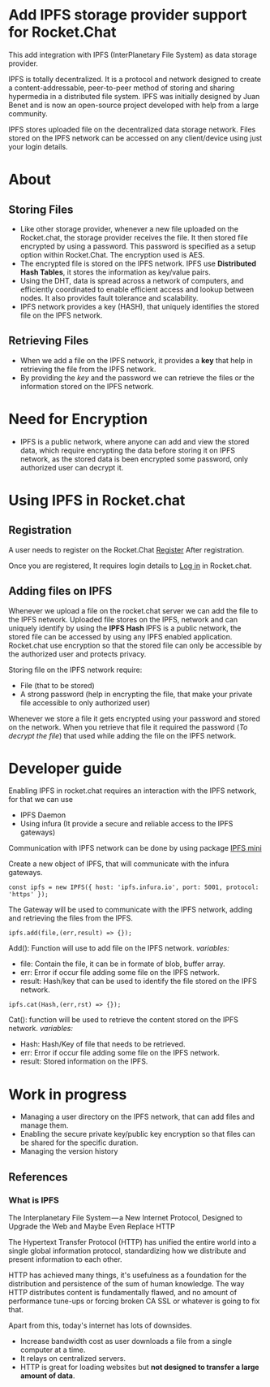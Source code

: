 
# Add IPFS storage provider support for Rocket.Chat

This add integration with IPFS (InterPlanetary File System) as data storage provider.

IPFS is totally decentralized.  It is a protocol and network designed to create a content-addressable, peer-to-peer method of storing and sharing hypermedia in a distributed file system. IPFS was initially designed by Juan Benet and is now an open-source project developed with help from a large community.

IPFS stores uploaded file on the decentralized data storage network.  Files stored on the IPFS network can be accessed on any client/device using just your login details.

# About

## Storing Files
- Like  other storage provider, whenever a new file uploaded on the Rocket.chat, the storage provider receives the file.  It then stored file  encrypted by using a password. This password is specified as a setup option within Rocket.Chat. The encryption used is  AES. 
- The encrypted file is stored on the IPFS network. IPFS use **Distributed Hash Tables**, it stores the information as key/value pairs. 
- Using the DHT, data is spread across a network of computers, and efficiently coordinated to enable efficient access and lookup between nodes. It also provides fault tolerance and scalability.
- IPFS network provides a key (HASH), that uniquely identifies the stored file on the IPFS network. 

## Retrieving Files
- When we add a file on the IPFS network, it provides a **key** that help in retrieving the file from the IPFS network. 
- By providing the *key* and the password we can retrieve the files or the information stored on the IPFS network. 

# Need for Encryption 
- IPFS is a public network, where anyone can add and view the stored data, which require encrypting the data before storing it on IPFS network, as the stored data is been encrypted some password, only authorized user can decrypt it. 

# Using IPFS in Rocket.chat 

## Registration 

A user needs to register on the Rocket.Chat [Register](https://github.com/RocketChat/docs/tree/master/user-guides/registration)
After registration. 

Once you are registered, It requires login details to [Log in](https://github.com/RocketChat/docs/tree/master/user-guides/login) in Rocket.chat.

## Adding files on IPFS

Whenever we upload a file on the rocket.chat server we can add the file to the IPFS network. 
Uploaded file stores on the IPFS, network and can uniquely identify by using the **IPFS Hash**
IPFS is a public network, the stored file can be accessed by using any IPFS enabled application. 
Rocket.chat use encryption so that the stored file can only be accessible by the authorized user and protects privacy.

Storing file on the IPFS network require: 

- File (that to be stored)
- A strong password (help in encrypting the file, that make your private file accessible to only authorized user)

Whenever we store a file it gets encrypted using your password and stored on the network.
When you retrieve that file it required the password (*To decrypt the file*) that used while adding the file on the IPFS network. 

# Developer guide 

Enabling IPFS in rocket.chat requires an interaction with the IPFS network, for that we can use 
- IPFS Daemon 
- Using infura (It provide a secure and reliable access to the IPFS gateways)

Communication with IPFS network can be done by using package [IPFS mini](https://www.npmjs.com/package/ipfs-mini)

Create a new object of IPFS, that will communicate with the infura gateways. 

 ``` const ipfs = new IPFS({ host: 'ipfs.infura.io', port: 5001, protocol: 'https' }); ```

The Gateway will be used to communicate with the IPFS network, adding and retrieving the files from the IPFS. 

 ```ipfs.add(file,(err,result) => {}); ```

Add(): 
Function will use to add file on the IPFS network. 
*variables:*
- file: Contain the file, it can be in formate of blob, buffer array. 
- err: Error if occur file adding some file on the IPFS network. 
- result: Hash/key that can be used to identify the file stored on the IPFS network. 

``` ipfs.cat(Hash,(err,rst) => {}); ``` 

Cat():
function will be used to retrieve the content stored on the IPFS network. 
*variables:*
- Hash: Hash/Key of file that needs to be retrieved. 
- err: Error if occur file adding some file on the IPFS network. 
- result: Stored information on the IPFS.



# Work in progress 

- Managing a user directory on the IPFS network, that can add files and manage them. 
- Enabling the secure private key/public key encryption so that files can be shared for the specific duration. 
- Managing the version history

## References 

### What is IPFS 
The Interplanetary File System — a New Internet Protocol, Designed to Upgrade the Web and Maybe Even Replace HTTP

The Hypertext Transfer Protocol (HTTP) has unified the entire world into a single global information protocol, standardizing how we distribute and present information to each other. 

HTTP has achieved many things, it's usefulness as a foundation for the distribution and persistence of the sum of human knowledge. The way HTTP distributes content is fundamentally flawed, and no amount of performance tune-ups or forcing broken CA SSL or whatever is going to fix that. 

Apart from this, today's internet has lots of downsides. 
- Increase bandwidth cost as user downloads a file from a single computer at a time. 
- It relays on centralized servers. 
- HTTP is great for loading websites but **not designed to transfer a large amount of data**.

